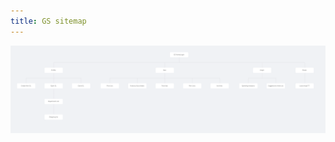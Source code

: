 ```yaml
---
title: GS sitemap
---
```

![](https://raw.githubusercontent.com/GroceriStar/creative/master/sitemaps/ebec444cc2944b0387e0ed1e8f647116.png)
